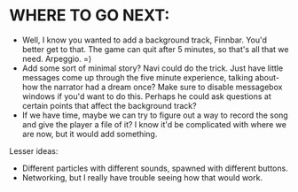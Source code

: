 # WHERE TO GO NEXT:

* Well, I know you wanted to add a background track, Finnbar. You'd better get to that. The game can quit after 5 minutes, so that's all that we need. Arpeggio. =)
* Add some sort of minimal story? Navi could do the trick. Just have little messages come up through the five minute experience, talking about- how the narrator had a dream once? Make sure to disable messagebox windows if you'd want to do this. Perhaps he could ask questions at certain points that affect the background track?
* If we have time, maybe we can try to figure out a way to record the song and give the player a file of it? I know it'd be complicated with where we are now, but it would add something.

Lesser ideas:
* Different particles with different sounds, spawned with different buttons.
* Networking, but I really have trouble seeing how that would work.